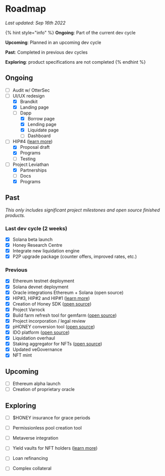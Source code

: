 # Roadmap

_Last updated: Sep 16th 2022_

{% hint style="info" %}
**Ongoing**: Part of the current dev cycle

**Upcoming**: Planned in an upcoming dev cycle

**Past**: Completed in previous dev cycles

**Exploring**: product specifications are not completed
{% endhint %}

## Ongoing

* [ ] Audit w/ OtterSec
* [ ] UI/UX redesign
  * [x] Brandkit
  * [x] Landing page
  * [ ] Dapp
    * [x] Borrow page
    * [x] Lending page
    * [x] Liquidate page
    * [ ] Dashboard
* [ ] HIP#4 ([learn more](https://forum.honey.finance/t/rfc-vesting-nfts-for-upfront-governance/394?u=tom))
  * [x] Proposal draft
  * [x] Programs
  * [ ] Testing
* [ ] Project Leviathan
  * [x] Partnerships
  * [ ] Docs
  * [x] Programs

## Past

_This only includes significant project milestones and open source finished products._

### Last dev cycle (2 weeks)

* [x] Solana beta launch
* [x] Honey Research Centre
* [x] Integrate new liquidation engine
* [x] P2P upgrade package (counter offers, improved rates, etc.)

### Previous

* [x] Ethereum testnet deployment
* [x] Solana devnet deployment
* [x] Oracle integrations Ethereum + Solana (open source)
* [x] HIP#3, HIP#2 and HIP#1 ([learn more](https://forum.honey.finance/c/governance-proposals/5))
* [x] Creation of Honey SDK ([open source](https://github.com/honey-labs/honey-sdk))
* [x] Project Varrock
* [x] Build farm refresh tool for gemfarm ([open source](https://github.com/honey-labs/farm-refresh))
* [x] Project incorporation / legal review
* [x] pHONEY conversion tool ([open source](https://github.com/honey-labs/veHONEY))
* [x] IDO platform ([open source](https://github.com/honey-labs/honey-ido-pool))
* [x] Liquidation overhaul
* [x] Staking aggregator for NFTs ([open source](https://github.com/honey-labs/honey-frontend))
* [x] Updated veGovernance
* [x] NFT mint

## Upcoming

* [ ] Ethereum alpha launch
* [ ] Creation of proprietary oracle

## Exploring

* [ ] $HONEY insurance for grace periods
* [ ] Permissionless pool creation tool
* [ ] Metaverse integration
* [ ] Yield vaults for NFT holders ([learn more](https://blog.honey.finance/honey-x-katana-94ba747e6487))
* [ ] Loan refinancing
* [ ] Complex collateral

